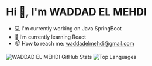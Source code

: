 # Hi 👋, I'm WADDAD EL MEHDI
- 💻 I'm currently working on Java SpringBoot
- 🌱 I’m currently learning React 
- 📫 How to reach me: waddadelmehdi@gmail.com

![WADDAD EL MEHDI GitHub Stats](https://github-readme-stats.vercel.app/api?username=waddadelmehdi&show_icons=true&theme=dark)
![Top Languages](https://github-readme-stats.vercel.app/api/top-langs/?username=waddadelmehdi&layout=compact&theme=dark)
